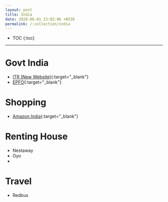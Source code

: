 ```yaml
---
layout: post
title: India
date: 2020-06-01 23:02:06 +0530
permalink: /:collection/india
---
```


- TOC
{:toc}

---

# Govt India
- [ITR (New Website)](https://www.incometax.gov.in/iec/foportal){:target="_blank"}
- [EPFO](https://unifiedportal-mem.epfindia.gov.in/memberinterface){:target="_blank"}

# Shopping
- [Amazon India](https://www.amazon.in/){:target="_blank"}

# Renting House
- Nestaway
- Oyo
- 

# Travel
- Redbus